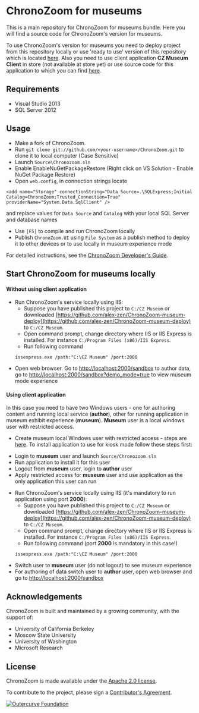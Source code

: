 ChronoZoom for museums
==========

This is a main repository for ChronoZoom for museums bundle. Here you will find a source code for ChronoZoom's version for museums.

To use ChronoZoom's version for museums you need to deploy project from this repository locally or use 'ready to use' version of this repository which is located [here](https://github.com/alex-zen/ChronoZoom-museum-deploy). Also you need to use client application __CZ Museum Client__  in store (not available at store yet) or use source code for this application to which you can find [here](https://github.com/alex-zen/ChronoZoom-museum-client).

Requirements
------------

* Visual Studio 2013
* SQL Server 2012

Usage
-----

* Make a fork of ChronoZoom. 
* Run `git clone git://github.com/<your-username>/ChronoZoom.git` to clone it to local computer (Case Sensitive)
* Launch `Source\Chronozoom.sln`
* Enable EnableNuGetPackageRestore (Right click on VS Solution - Enable NuGet Package Restore)
* Open `web.config`, in connection strings locate
```
<add name="Storage" connectionString="Data Source=.\SQLExpress;Initial Catalog=ChronoZoom;Trusted_Connection=True" providerName="System.Data.SqlClient" />
```
and replace values for `Data Source` and `Catalog` with your local SQL Server and database names
* Use `[F5]` to compile and run ChronoZoom locally
* Publish `ChronoZoom.UI` using `File System` as a publish method to deploy it to other devices or to use locally in museum experience mode


For detailed instructions, see the [ChronoZoom Developer's Guide](Doc/ChronoZoom_Developer_Guide.md).

Start ChronoZoom for museums locally
------------------------------------

#### Without using client application

* Run ChronoZoom's service locally using IIS:
  - Suppose you have published this project to `C:/CZ Museum` or downloaded [https://github.com/alex-zen/ChronoZoom-museum-deploy](https://github.com/alex-zen/ChronoZoom-museum-deploy) to `C:/CZ Museum`.
  - Open command prompt, change directory where IIS or IIS Express is installed. For instance `C:/Program Files (x86)/IIS Express`.
  - Run following command
  ```
  issexpress.exe /path:"C:\CZ Museum" /port:2000
  ```
* Open web browser. Go to [http://localhost:2000/sandbox](http://localhost:2000/sandbox) to author data, go to [http://localhost:2000/sandbox?demo_mode=true](http://localhost:2000/sandbox?demo_mode=true) to view museum mode experience
 
#### Using client application

In this case you need to have two Windows users - one for authoring content and running local service (__author__), other for running application in museum exhibit experience (__museum__). __Museum__ user is a local windows user with restricted access.

* Create museum local Windows user with restricted access - steps are [here](http://www.techrepublic.com/blog/windows-and-office/set-up-a-pc-as-a-kiosk-using-windows-81s-assigned-access/). To install application to use for kiosk mode follow these steps first:
 - Login to __museum__ user and launch `Source/Chronozoom.sln`
 - Run application to install it for this user
 - Logout from __museum__ user, login to __author__ user
 - Apply restricted access for __museum__ user and use application as the only application this user can run
* Run ChronoZoom's service locally using IIS (it's mandatory to run application using port __2000__):
  - Suppose you have published this project to `C:/CZ Museum` or downloaded [https://github.com/alex-zen/ChronoZoom-museum-deploy](https://github.com/alex-zen/ChronoZoom-museum-deploy) to `C:/CZ Museum`.
  - Open command prompt, change directory where IIS or IIS Express is installed. For instance `C:/Program Files (x86)/IIS Express`.
  - Run following command (port __2000__ is mandatory in this case!)
  ```
  issexpress.exe /path:"C:\CZ Museum" /port:2000
  ```
* Switch user to __museum__ user (do not logout) to see museum experience
* For authoring of data switch user to __author__ user, open web browser and go to [http://localhost:2000/sandbox](http://localhost:2000/sandbox)

Acknowledgements
----------
ChronoZoom is built and maintained by a growing community, with the support of:

* University of California Berkeley
* Moscow State University
* University of Washington
* Microsoft Research

License
----------
ChronoZoom is made available under the [Apache 2.0 license](blob/master/Source/LICENSE.TXT).

To contribute to the project, please sign a [Contributor's Agreement](http://www.outercurve.org/Participate#Contributing_to_a_project).

[![Outercurve Foundation](http://www.outercurve.org/Portals/0/Skins/CodePlex_NEW/images/footer-logo.jpg)](http://www.outercurve.org/)
